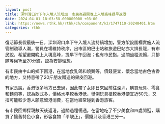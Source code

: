 ```yaml
---
layout: post
title: 深圳灣口岸下午入境人流增加　市民為避開晚上入境高峰提早返港
date: 2024-04-01 18:03:58.000000000 +08:00
link: https://news.rthk.hk/rthk/ch/component/k2/1747110-20240401.htm
categories: rthk
---
```


復活節長假最後一日，深圳灣口岸下午入境人流持續增加，警方架設圍欄實施人流管制疏導人潮，警員在場維持秩序，出市區的巴士站和旅遊巴站亦大排長龍，有市民說，希望避開晚上入境高峰，提早下午回港；也有市民指，過關過程流暢，只排隊等候15至20分鐘，認為安排理想。

有市民由中山的鄉下回港，在當地食乳鴿和燒鵝等，價錢便宜，懷念當地古色古香的地方，又特意帶了20斤朋友贈送的果皮回港。

有家長說，香港很多地方已去過，因此帶子女即日來回前往深圳，購買玩具、零食和麵包等，認為款式多，價格水平較香港低，舉例玩具槍較香港便宜近50元，又指可能較少港人願意留港消費，在當地經常碰到香港旅客。

有市民回鄉探親數天後返港，過關過程暢通，在當地吃了不少美食和四處閒逛，購買了懷舊特色小食，形容食物「平靚正」，價錢只及香港三分一。
